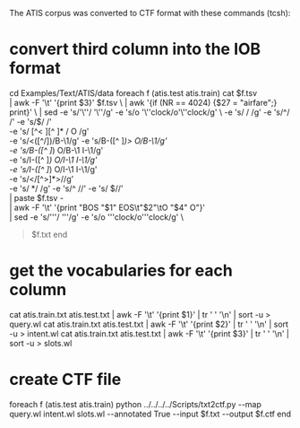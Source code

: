 
The ATIS corpus was converted to CTF format with these commands (tcsh):

# convert third column into the IOB format
cd Examples/Text/ATIS/data
foreach f (atis.test atis.train)
 cat $f.tsv \
  | awk -F '\t' '{print $3}' $f.tsv \
  | awk '{if (NR == 4024) {$27 = "airfare";} print}' \
  | sed -e 's/'\''/ '\''/g' -e 's/o '\''clock/o'\''clock/g' \
        -e 's/ /  /g' -e 's/^/ /' -e 's/$/ /' \
        -e 's/ [^< ][^ ]* / O /g' \
        -e 's/<\([^\/]\)/B-\1/g' -e 's/B-\([^ ]*\)>  O/B-\1/g' \
        -e 's/B-\([^ ]*\)  O/B-\1  I-\1/g' \
        -e 's/I-\([^ ]*\)  O/I-\1  I-\1/g' \
        -e 's/I-\([^ ]*\)  O/I-\1  I-\1/g' \
        -e 's/<\/[^>]*>//g' \
        -e 's/  */ /g' -e 's/^ //' -e 's/ $//' \
  | paste $f.tsv - \
  | awk -F '\t' '{print "BOS "$1" EOS\t"$2"\tO "$4" O"}' \
  | sed -e 's/'\''/ '\''/g' -e 's/o '\''clock/o'\''clock/g' \
  > $f.txt
end

# get the vocabularies for each column
cat atis.train.txt atis.test.txt | awk -F '\t' '{print $1}' | tr ' ' '\n' | sort -u > query.wl
cat atis.train.txt atis.test.txt | awk -F '\t' '{print $2}' | tr ' ' '\n' | sort -u > intent.wl
cat atis.train.txt atis.test.txt | awk -F '\t' '{print $3}' | tr ' ' '\n' | sort -u > slots.wl

# create CTF file
foreach f (atis.test atis.train)
 python ../../../../Scripts/txt2ctf.py --map query.wl intent.wl slots.wl --annotated True --input $f.txt --output $f.ctf
end
